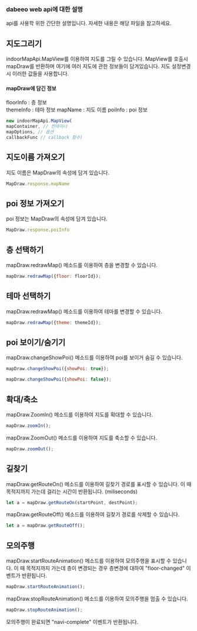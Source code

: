 ### dabeeo web api에 대한 설명
api를 사용학 위한 간단한 설명입니다. 자세한 내용은 해당 파일을 참고하세요. 

## 지도그리기
indoorMapApi.MapView를 이용하여 지도를 그릴 수 있습니다. 
MapView를 호출시 mapDraw를 반환하며 여기에 여러 지도에 관한 정보들이 담겨있습니다. 지도 설정변경시 이러한 값들을 사용합니다. 

#### mapDraw에 담긴 정보
floorInfo : 층 정보  
themeInfo : 테마 정보
mapName  : 지도 이름
poiInfo  : poi 정보 
~~~javascript
new indoorMapApi.MapView(
mapContainer, // 컨테이너
mapOptions, // 옵션
callbackFunc // callback 함수)
~~~


## 지도이름 가져오기  
지도 이름은 MapDraw의 속성에 담겨 있습니다. 
~~~javascript
MapDraw.response.mapName
~~~

## poi 정보 가져오기   
poi 정보는 MapDraw의 속성에 담겨 있습니다. 
~~~javascript
MapDraw.response.poiInfo
~~~



## 층 선택하기     
mapDraw.redrawMap() 메소드를 이용하여 층을 변경할 수 있습니다. 
~~~javascript
mapDraw.redrawMap({floor: floorId});
~~~

## 테마 선택하기  
mapDraw.redrawMap() 메소드를 이용하여 테마를 변경할 수 있습니다. 
~~~javascript
mapDraw.redrawMap({theme: themeId});
~~~
## poi 보이기/숨기기  
mapDraw.changeShowPoi() 메소드를 이용하여 poi를 보이거 숨길 수 있습니다. 

~~~javascript
mapDraw.changeShowPoi({showPoi: true});
~~~
~~~javascript
mapDraw.changeShowPoi({showPoi: false});
~~~

## 확대/축소   
mapDraw.ZoomIn() 메소드를 이용하여 지도를 확대할 수 있습니다. 

~~~javascript
mapDraw.zoomIn();
~~~
mapDraw.ZoomOut() 메소드를 이용하여 지도를 축소할 수 있습니다. 
~~~javascript
mapDraw.zoomOut();
~~~

## 길찾기  
mapDraw.getRouteOn() 메소드를 이용하여 길찾기 경로를 표시할 수 있습니다.
이 때 목적지까지 가는데 걸리는 시간이 반환됩니다. (miliseconds)
~~~javascript
let a = mapDraw.getRouteOn(startPoint, destPoint);
~~~
mapDraw.getRouteOff() 메소드를 이용하여 길찾기 경로를 삭제할 수 있습니다. 
~~~javascript
let a = mapDraw.getRouteOff();
~~~

## 모의주행  
mapDraw.startRouteAnimation() 메소드를 이용하여 모의주행을 표시할 수 있습니다.
이 때 목적지까지 가는데 층이 변경되는 경우 층변경에 대하여 "floor-changed" 이벤트가 반환됩니다. 
~~~javascript
mapDraw.startRouteAnimation();
~~~
mapDraw.stopRouteAnimation() 메소드를 이용하여 모의주행을 멈출 수 있습니다. 
~~~javascript
mapDraw.stopRouteAnimation();
~~~
모의주행이 완료되면 "navi-complete" 이벤트가 반환됩니다. 


